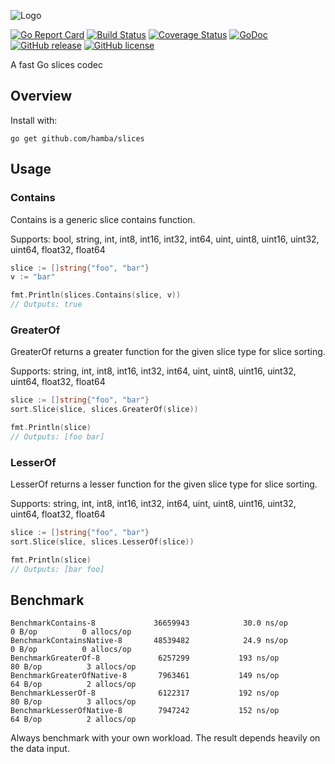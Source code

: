 ![Logo](http://svg.wiersma.co.za/hamba/project?title=slices&tag=Slice%20helper%20functions)

[![Go Report Card](https://goreportcard.com/badge/github.com/hamba/slices)](https://goreportcard.com/report/github.com/hamba/slices)
[![Build Status](https://travis-ci.com/hamba/slices.svg?branch=master)](https://travis-ci.com/hamba/slices)
[![Coverage Status](https://coveralls.io/repos/github/hamba/slices/badge.svg?branch=master)](https://coveralls.io/github/hamba/slices?branch=master)
[![GoDoc](https://godoc.org/github.com/hamba/slices?status.svg)](https://godoc.org/github.com/hamba/slices)
[![GitHub release](https://img.shields.io/github/release/hamba/slices.svg)](https://github.com/hamba/slices/releases)
[![GitHub license](https://img.shields.io/badge/license-MIT-blue.svg)](https://raw.githubusercontent.com/hamba/slices/master/LICENSE)

A fast Go slices codec

## Overview

Install with:

```shell
go get github.com/hamba/slices
```

## Usage

### Contains

Contains is a generic slice contains function.

Supports: bool, string, int, int8, int16, int32, int64, uint, uint8, uint16, uint32, uint64, float32, float64

```go
slice := []string{"foo", "bar"}
v := "bar"

fmt.Println(slices.Contains(slice, v))
// Outputs: true
```

### GreaterOf

GreaterOf returns a greater function for the given slice type for slice sorting.

Supports: string, int, int8, int16, int32, int64, uint, uint8, uint16, uint32, uint64, float32, float64

```go
slice := []string{"foo", "bar"}
sort.Slice(slice, slices.GreaterOf(slice))

fmt.Println(slice)
// Outputs: [foo bar]
```

### LesserOf

LesserOf returns a lesser function for the given slice type for slice sorting.

Supports: string, int, int8, int16, int32, int64, uint, uint8, uint16, uint32, uint64, float32, float64

```go
slice := []string{"foo", "bar"}
sort.Slice(slice, slices.LesserOf(slice))

fmt.Println(slice)
// Outputs: [bar foo]
```

## Benchmark

```
BenchmarkContains-8          	36659943	        30.0 ns/op	       0 B/op	       0 allocs/op
BenchmarkContainsNative-8    	48539482	        24.9 ns/op	       0 B/op	       0 allocs/op
BenchmarkGreaterOf-8         	 6257299	       193 ns/op	      80 B/op	       3 allocs/op
BenchmarkGreaterOfNative-8   	 7963461	       149 ns/op	      64 B/op	       2 allocs/op
BenchmarkLesserOf-8          	 6122317	       192 ns/op	      80 B/op	       3 allocs/op
BenchmarkLesserOfNative-8    	 7947242	       152 ns/op	      64 B/op	       2 allocs/op
```

Always benchmark with your own workload. The result depends heavily on the data input.
